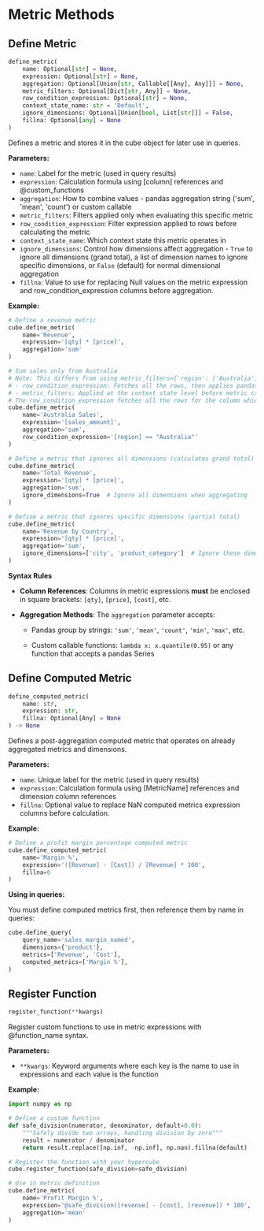 # Metric Methods

## Define Metric

```python
define_metric(
    name: Optional[str] = None,
    expression: Optional[str] = None,
    aggregation: Optional[Union[str, Callable[[Any], Any]]] = None,
    metric_filters: Optional[Dict[str, Any]] = None,
    row_condition_expression: Optional[str] = None,
    context_state_name: str = 'Default',
    ignore_dimensions: Optional[Union[bool, List[str]]] = False,
    fillna: Optional[any] = None
)
```

Defines a metric and stores it in the cube object for later use in queries.

**Parameters:**

- `name`: Label for the metric (used in query results)
- `expression`: Calculation formula using [column] references and @custom_functions
- `aggregation`: How to combine values - pandas aggregation string ('sum', 'mean', 'count') or custom callable
- `metric_filters`: Filters applied only when evaluating this specific metric
- `row_condition_expression`: Filter expression applied to rows before calculating the metric
- `context_state_name`: Which context state this metric operates in
- `ignore_dimensions`: Control how dimensions affect aggregation - `True` to ignore all dimensions (grand total), a list of dimension names to ignore specific dimensions, or `False` (default) for normal dimensional aggregation
- `fillna`: Value to use for replacing Null values on the metric expression and row_condition_expression columns before aggregation.

**Example:**

```python
# Define a revenue metric
cube.define_metric(
    name='Revenue',
    expression='[qty] * [price]',
    aggregation='sum'
)

# Sum sales only from Australia
# Note: This differs from using metric_filters={'region': ['Australia']} in how the filtering is applied:
# - row_condition_expression: Fetches all the rows, then applies pandas .query() with backtick syntax
# - metric_filters: Applied at the context state level before metric calculation
# The row_condition_expression fetches all the rows for the column which can result in different aggregation values depending on your data relationships.
cube.define_metric(
    name='Australia Sales',
    expression='[sales_amount]',
    aggregation='sum',
    row_condition_expression='[region] == "Australia"'
)

# Define a metric that ignores all dimensions (calculates grand total)
cube.define_metric(
    name='Total Revenue',
    expression='[qty] * [price]',
    aggregation='sum',
    ignore_dimensions=True  # Ignore all dimensions when aggregating
)

# Define a metric that ignores specific dimensions (partial total)
cube.define_metric(
    name='Revenue by Country', 
    expression='[qty] * [price]',
    aggregation='sum',
    ignore_dimensions=['city', 'product_category']  # Ignore these dimensions, aggregate only by remaining dimensions
)
```

**Syntax Rules**

- **Column References**: Columns in metric expressions **must** be enclosed in square brackets: `[qty]`, `[price]`, `[cost]`, etc.

- **Aggregation Methods**: The `aggregation` parameter accepts:

   - Pandas group by strings: `'sum'`, `'mean'`, `'count'`, `'min'`, `'max'`, etc.

   - Custom callable functions: `lambda x: x.quantile(0.95)` or any function that accepts a pandas Series


## Define Computed Metric

```python
define_computed_metric(
    name: str,
    expression: str,
    fillna: Optional[Any] = None
) -> None
```

Defines a post-aggregation computed metric that operates on already aggregated metrics and dimensions.

**Parameters:**

- `name`: Unique label for the metric (used in query results)
- `expression`: Calculation formula using [MetricName] references and dimension column references
- `fillna`: Optional value to replace NaN computed metrics expression columns before calculation.

**Example:**

```python
# Define a profit margin percentage computed metric
cube.define_computed_metric(
    name='Margin %',
    expression='([Revenue] - [Cost]) / [Revenue] * 100',
    fillna=0
)
```

**Using in queries:**

You must define computed metrics first, then reference them by name in queries:

```python
cube.define_query(
    query_name='sales_margin_named',
    dimensions={'product'},
    metrics=['Revenue', 'Cost'],
    computed_metrics=['Margin %'],
)
```


## Register Function

```python
register_function(**kwargs)
```

Register custom functions to use in metric expressions with @function_name syntax.

**Parameters:**

- `**kwargs`: Keyword arguments where each key is the name to use in expressions and each value is the function

**Example:**

```python
import numpy as np

# Define a custom function
def safe_division(numerator, denominator, default=0.0):
    """Safely divide two arrays, handling division by zero"""
    result = numerator / denominator
    return result.replace([np.inf, -np.inf], np.nan).fillna(default)

# Register the function with your hypercube
cube.register_function(safe_division=safe_division)

# Use in metric definition
cube.define_metric(
    name='Profit Margin %',
    expression='@safe_division([revenue] - [cost], [revenue]) * 100',
    aggregation='mean'
)
```
